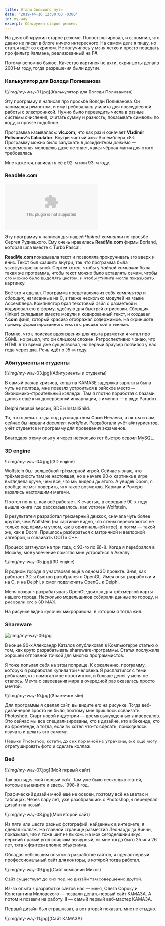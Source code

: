 ```yaml
---
title: Этапы большого пути
date: "2019-04-16 12:00:00 +0300"
id: my-way
excerpt: Обнаружил старое резюме.
---
```


На днях обнаружил старое резюме. Поностальгировал, и вспомнил, что давно не писал в блоге ничего интересного.
На самом деле я пишу, но статья идёт со скрипом. Не получилось у меня легко и просто поведать про
фильтр Калмана, реализованный на F#.

Потому вспомню былое. Качество картинок не ахти, скриншоты делалв 2001-м году, тогда разрешения были другие.

### Калькулятор для Володи Поливанова

![/img/my-way-01.jpg](Калькулятор для Володи Поливанова)

Эту программу я написал про просьбе Володи Поливанова. Он занимался ремонтом, и ему требовалась утилита для повседневной работы с электроникой. Нужно было переводить числа в разные системы счисления, считать сумму и разность, показывать символы по коду, и прочее подобное.

Программа называлась: **vlc.com**, что как раз и означает **Vladimir Polivanov's Calculator**. Внутри чистый язык Ассемблера x86. Программу можно было запускать в *резидентном режиме*&nbsp;&mdash; современная молодёжь даже не знает, какая чёрная магия для этого требовалась.

Мне кажется, написал я её в 92-м или 93-м году.

### ReadMe.com

![/img/my-way-02.jpg](ReadMe.com)

Эту программу я написал для нашей *Чайной компании* по просьбе Сергея Рудницкого. Ему очень нравилась **ReadMe.com** фирмы Borland, которая шла вместе с Turbo Pascal.

**ReadMe.com** показывала текст и позволяла прокручивать его вверх и вниз. Текст был &laquo;зашит&raquo; внутри, так что программа была узкофункциональной. Сергей хотел, чтобы у *Чайной компании* была такая же программа, чтобы текст можно было вставлять самим, чтобы его можно было выделять цветом, и чтобы утилита могла показывать картинку.

Всё это я сделал. Программа представляла из себя *компилятор* и *сборщик*, написанные на C, а также несколько модулей на языке Ассемблера. Компилятор брал текстовый файл с разметкой и кодировал его в форму, удобную для быстрой отрисовки. Сборщик (linker) складывал вместе модули и кодированный текст, и создавал **\*.com** файл, который красиво отображал содержимое. На скриншоте пример форматированного текста с расцветкой и тенями.

Помню, что в поисках вдохновения для языка разметки я читал про SGML, но решил, что он слишком сложен. Ретроспективно я знаю, что HTML в то время уже существовал, но первый браузер появился у нас года через два. Речь идёт о 95-м году.

### Абитуриенты и студенты

![/img/my-way-03.jpg](Абитуриенты и студенты)

В самый разгар кризиса, когда на КАМАЗЕ задержка зарплаты была чуть не полгода, мне повезло устроиться в райское место&nbsp;&mdash; Экономико-строительный колледж. Там я плотно поработал с базами данных ещё в их досерверной инкарнации, а именно&nbsp;&mdash; в виде Paradox.

Delphi первой версии, BDE и InstallShild.

То, что я делал тогда под руководством Саши Нечаева, а потом и сам, сейчас бы назвали *document workflow*. Разработали учёт абитуриентов, учёт студентов и программу для проведения экзаменов.

Благодаря этому опыту я через несколько лет быстро освоил MySQL.

### 3D engine

![/img/my-way-04.jpg](3D engine)

Wolfstein был волшебной трёхмерной игрой. Сейчас я знаю, что трёхмерность там не настоящая, но в начале 90-х картинка в игре выглядела круче, чем всё, что мы видели до этого. А увидев Doom, я вообще не мог поверить, что такое возможно. Кармак и Ромеро казались настоящими магами.

Я хотел понять, как всё работает. К счастью, в середине 90-х году вышла книга, где рассказывалось, как устроен Wolfstein.

В результате я разработал трёхмерный движок, сначала чуть более крутой, чем Wolfstein (на картинке видно, что стены пересекаются не только под прямым углом, как в оригинальной игре), а потом&nbsp;&mdash; такой же, как в Doom. Пришлось разбираться с матричной и векторной алгеброй, и осваивать ООП в C++.

Процесс затянулся на три года, с 93-го по 96-й. Когда я перебрался в Москву, моё увлечение помогло мне устроиться в Акеллу.

![/img/my-way-05.jpg](3D engine)

В родном городе я участвовал ещё в одном 3D проекте. Зная, как работает 3D, я быстро разобрался с OpenGL. Имея опыт разработки и на C, и на Delphi, я смог подключить OpenGL к Delphi.

Меня позвали разрабатывать OpenGL-движок для трёхмерной карты нашего города. Несколько модельщиков собирали данные по городу, и рисовали его в 3D MAX.

На рисунке видно кусочек микрорайона, в котором я тогда жил.

### Shareware

![/img/my-way-06.jpg](Shareware)

В конце 90-х Александр Каталов опубликовал в Компьютерре статью о том, как круто разрабатывать shareware-программы. Статья послужила хорошей отправной точкой для многих программистов.

Я тоже попытал себя на этом поприще. К сожалению, программу, которую я разработал купили три человека. Я расплатился с теми ребятами, кто помогал мне с хостингом, и больше денег у меня не сталось. Мечта о завоевании мира в очередной раз оказалась просто мечтой.

![/img/my-way-10.jpg](Shareware site)

Для программы я сделал сайт, вы видите его на рисунке. Тогда веб-дизайнеров просто не было, поэтому мне пришлось осваивать Photoshop. Старт новой индустрии&nbsp;&mdash; время вынужденных универсалов. Это сейчас мы все специализированы, кто в дизайне, кто в бекенде, кто во фронтенде, а тогда, если ты хотел что-то сделать, приходилось изучать и делать это самому.

Навыки Photoshop, кстати, до сих пор мной не утрачены, всё ещё могу отретушировать фото и сделать коллаж.

### Веб

![/img/my-way-07.jpg](Мой первый сайт)

Так выглядел мой первый сайт. Там уже было несколько статей, которые вы видите и здесь. 1998-й год.

Графический дизайн мной ещё не освоен, поэтому всё на цветах и таблицах. Через пару лет, уже разобравшись с Photoshop, я переделал дизайн на новый.

![/img/my-way-08.jpg](Мой второй сайт)

Из пяти или шести разных фотографий, найденных в интернете, я сделал коллаж. На главной странице разместил Леонардо да Винчи, показывая, что я тоже шит не лыком. На мой сегодняшний вкус, верхний правый угол слишком вычурный, но мне тогда было 25 или 26 лет, тяга к фэнтези вполне объяснима.

Обладая небольшим опытом в разработке сайтов, я сделал первый профессиональный сайт для конторы, в которой тогда работал.

![/img/my-way-09.jpg](Сайт компании Микон)

[Сайт](https://www.mikon.ru/) существует до сих пор, но дизайн там совершенно другой.

Из-за опыта в разработке сайтов нас&nbsp;&mdash; меня, Олега Сороку и Константина Миловского&nbsp;&mdash; позвали делать первый сайт КАМАЗА. А потом и позвали на работу. Я&nbsp;&mdash; самый первый веб-мастер КАМАЗА.

Первый дизайн был страшноват, а вот второй показать мне не стыдно.

![/img/my-way-11.jpg](Сайт КАМАЗА)
